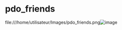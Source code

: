 # pdo_friends
file:///home/utilisateur/Images/pdo_friends.png![image](https://user-images.githubusercontent.com/94757222/161103652-bf718620-55c4-49c9-9a7c-ee118b94e5b9.png)
